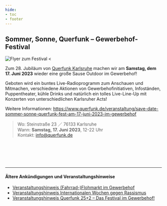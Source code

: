 ```yaml
---
hide:
- toc
- footer
---
```


## Sommer, Sonne, Querfunk – Gewerbehof-Festival

![Flyer zum Festival <](https://gewerbehof-karlsruhe.de/img/fest_flyer_2023.jpg)

Zum 28. Jubiläum von [Querfunk Karlsruhe](https://www.querfunk.de) machen wir am **Samstag, dem 17. Juni 2023** wieder eine große Sause Outdoor im Gewerbehof!

Geboten wird ein buntes Live-Radioprogramm zum Anschauen und Mitmachen, verschiedene Aktionen von Gewerbehofinitiativen, 
Infoständen, Puppentheater, kühle Drinks und natürlich ein tolles Live-Line-Up mit Konzerten von unterschiedlichen Karlsruher Acts!

Weitere Informationen: https://www.querfunk.de/veranstaltung/save-date-sommer-sonne-querfunk-fest-am-17-juni-2023-im-gewerbehof

> Wo: Steinstraße 23 ／ 76133 Karlsruhe  
> Wann: **Samstag, 17. Juni 2023**, 12-22 Uhr  
> Kontakt: info@querfunk.de

<br>

<br>

<br>

<br>

---

#### Ältere Ankündigungen und Veranstaltungshinweise

- [Veranstaltungshinweis (Fahrrad-)Flohmarkt im Gewerbehof](../aktuelles_2023-05-15)
- [Veranstaltungshinweis Internationalen Wochen gegen Rassismus](../aktuelles_2023-03-17)
- [Veranstaltungshinweis Querfunk 25+2 – Das Festival im Gewerbehof!](../aktuelles_2022-07-02)

